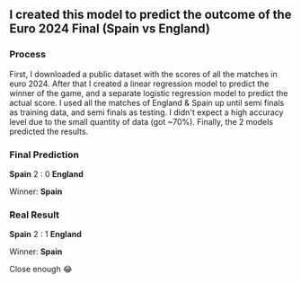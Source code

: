 ## I created this model to predict the outcome of the Euro 2024 Final (Spain vs England)
### Process
First, I downloaded a public dataset with the scores of all the matches in euro 2024. 
After that I created a linear regression model to predict the winner of the game, and a separate logistic regression model to predict the actual score.
I used all the matches of England & Spain up until semi finals as training data, and semi finals as testing. I didn't expect a high accuracy level due to the small quantity of data (got ~70%).
Finally, the 2 models predicted the results.
   

### Final Prediction
**Spain** 2 : 0 **England**

Winner: **Spain**

### Real Result
**Spain** 2 : 1 **England**

Winner: **Spain**



Close enough 😂
